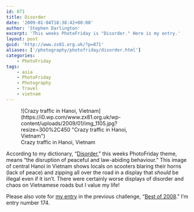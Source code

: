 ```yaml
---
id: 871
title: Disorder
date: '2009-01-04T18:38:42+00:00'
author: 'Stephen Darlington'
excerpt: 'This weeks PhotoFriday is "Disorder." Here is my entry.'
layout: post
guid: 'http://www.zx81.org.uk/?p=871'
aliases: ['/photography/photofriday/disorder.html']
categories:
    - PhotoFriday
tags:
    - asia
    - PhotoFriday
    - Photography
    - Travel
    - vietnam
---
```


<figure aria-describedby="caption-attachment-872" class="wp-caption aligncenter" id="attachment_872" style="width: 300px">![Crazy traffic in Hanoi, Vietnam](https://i0.wp.com/www.zx81.org.uk/wp-content/uploads/2009/01/img_1105.jpg?resize=300%2C450 "Crazy traffic in Hanoi, Vietnam")<figcaption class="wp-caption-text" id="caption-attachment-872">Crazy traffic in Hanoi, Vietnam</figcaption></figure>

According to my dictionary, “[Disorder](http://www.photofriday.com/archives/challenge/000838.php),” this weeks PhotoFriday theme, means “the disruption of peaceful and law-abiding behaviour.” This image of central Hanoi in Vietnam shows locals on scooters blaring their horns (lack of peace) and zipping all over the road in a display that *should* be illegal even if it isn’t. There were certainly worse displays of disorder and chaos on Vietnamese roads but I value my life!

Please also vote for [my entry](http://www.zx81.org.uk/photography/photofriday/best-of-2008.html) in the previous challenge, “[Best of 2008](http://www.photofriday.com/linkviewer.php?id=835).” I’m entry number 174.